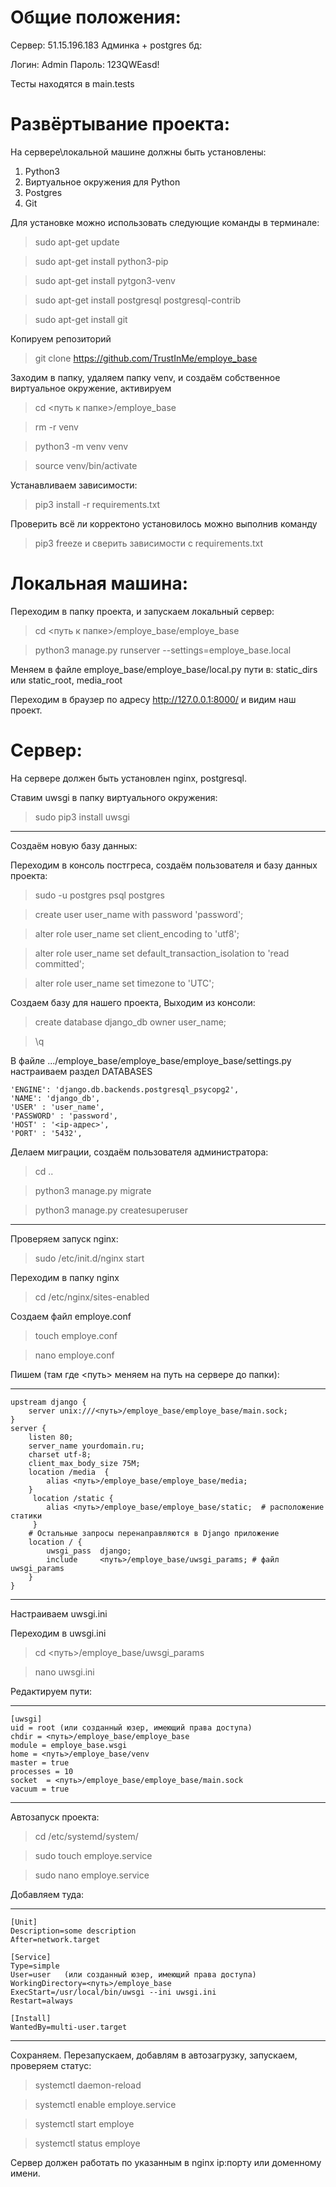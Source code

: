 # Общие положения:

Сервер: 51.15.196.183
Админка + postgres бд:

Логин: Admin
Пароль: 123QWEasd!

Тесты находятся в main.tests



# Развёртывание проекта:

На сервере\локальной машине должны быть установлены:
1) Python3
2) Виртуальное окружения для Python
3) Postgres
4) Git

Для установке можно использовать следующие команды в терминале:

> sudo apt-get update

> sudo apt-get install python3-pip

> sudo apt-get install pytgon3-venv

> sudo apt-get install postgresql postgresql-contrib

> sudo apt-get install git

Копируем репозиторий 
> git clone https://github.com/TrustInMe/employe_base

Заходим в папку, удаляем папку venv, и создаём собственное виртуальное окружение, активируем

> cd <путь к папке>/employe_base

> rm -r venv

> python3 -m venv venv

> source venv/bin/activate

Устанавливаем зависимости:
> pip3 install -r requirements.txt

Проверить всё ли корректоно установилось можно выполнив команду
> pip3 freeze
и сверить зависимости с requirements.txt


# Локальная машина:


Переходим в папку проекта, и запускаем локальный сервер:

> cd <путь к папке>/employe_base/employe_base

> python3 manage.py runserver --settings=employe_base.local

Меняем в файле employe_base/employe_base/local.py пути  в:
static_dirs или static_root, media_root

Переходим в браузер по адресу http://127.0.0.1:8000/ и видим наш проект.



# Сервер:
На сервере должен быть установлен nginx, postgresql.

Ставим uwsgi в папку виртуального окружения:
> sudo pip3 install uwsgi
______

Создаём новую базу данных:

Переходим в консоль постгреса, создаём пользователя и базу данных проекта:
> sudo -u postgres psql postgres

> create user user_name with password 'password';

> alter role user_name set client_encoding to 'utf8';

> alter role user_name set default_transaction_isolation to 'read committed';

> alter role user_name set timezone to 'UTC';

Создаем базу для нашего проекта, Выходим из консоли:
> create database django_db owner user_name;

> \q

В файле .../employe_base/employe_base/employe_base/settings.py настраиваем раздел DATABASES

    'ENGINE': 'django.db.backends.postgresql_psycopg2',
    'NAME': 'django_db',
    'USER' : 'user_name',
    'PASSWORD' : 'password',
    'HOST' : '<ip-адрес>',
    'PORT' : '5432',

Делаем миграции, создаём пользователя администратора:
> cd ..

> python3 manage.py migrate

> python3 manage.py createsuperuser
____________________


Проверяем запуск nginx:
> sudo /etc/init.d/nginx start

Переходим в папку nginx
> cd /etc/nginx/sites-enabled

Создаем файл employe.conf
> touch employe.conf

> nano employe.conf

Пишем (там где <путь> меняем на путь на сервере до папки):
__________________
    upstream django {
        server unix:///<путь>/employe_base/employe_base/main.sock; 
    }
    server {
        listen 80; 
        server_name yourdomain.ru; 
        charset utf-8; 
        client_max_body_size 75M; 
        location /media  {
            alias <путь>/employe_base/employe_base/media; 
        }
         location /static {
            alias <путь>/employe_base/employe_base/static;  # расположение статики
         }
        # Остальные запросы перенаправляются в Django приложение
        location / {
            uwsgi_pass  django;
            include     <путь>/employe_base/uwsgi_params; # файл uwsgi_params
        }
    }
_____________________

Настраиваем uwsgi.ini

Переходим в uwsgi.ini
> cd <путь>/employe_base/uwsgi_params

> nano uwsgi.ini

Редактируем пути:
_________
    [uwsgi]
    uid = root (или созданный юзер, имеющий права доступа)
    chdir = <путь>/employe_base/employe_base
    module = employe_base.wsgi
    home = <путь>/employe_base/venv 
    master = true
    processes = 10 
    socket  = <путь>/employe_base/employe_base/main.sock 
    vacuum = true
_________


Автозапуск проекта:
> cd /etc/systemd/system/

> sudo touch employe.service

> sudo nano employe.service

Добавляем туда:
_______________
    [Unit]
    Description=some description
    After=network.target

    [Service]
    Type=simple
    User=user   (или созданный юзер, имеющий права доступа)
    WorkingDirectory=<путь>/employe_base
    ExecStart=/usr/local/bin/uwsgi --ini uwsgi.ini
    Restart=always

    [Install]
    WantedBy=multi-user.target
_______________


Сохраняем. 
Перезапускаем, добавлям в автозагрузку, запускаем, проверяем статус:

> systemctl daemon-reload

> systemctl enable employe.service

> systemctl start employe

> systemctl status employe

Сервер должен работать по указанным в nginx ip:порту или доменному имени.
